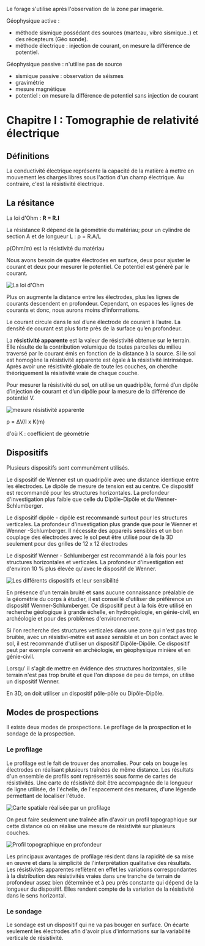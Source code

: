 Le forage s'utilise après l'observation de la zone par imagerie.

Géophysique active :

- méthode sismique possédant des sources (marteau, vibro sismique..) et des récepteurs (Géo sonde).
- méthode électrique : injection de courant, on mesure la différence de potentiel.

Géophysique passive : n'utilise pas de source

- sismique passive : observation de séismes
- gravimétrie
- mesure magnétique
- potentiel : on mesure la différence de potentiel sans injection de courant

# Chapitre I : Tomographie de relativité électrique 

## Définitions

La conductivité électrique représente la capacité de la matière à mettre en mouvement les charges libres sous l'action d'un champ électrique. Au contraire, c'est la résistivité électrique.

## La résitance 

La loi d'Ohm : **R = R.I**

La résistance R dépend de la géométrie du matériau; pour un cylindre de section A et de longueur L : ρ = R.A/L

ρ(Ohm/m) est la résistivité du matériau 

Nous avons besoin de quatre électrodes en surface, deux pour ajuster le courant et deux pour mesurer le potentiel. Ce potentiel est généré par le courant.

![La loi d'Ohm](Images/courant.PNG)

Plus on augmente la distance entre les électrodes, plus les lignes de courants descendent en profondeur. Cependant, on espaces les lignes de courants et donc, nous aurons moins d'informations.

Le courant circule dans le sol d’une électrode de courant à l’autre. La densité de courant est plus forte près de la surface qu’en profondeur.

La **résistivité apparente** est la valeur de résistivité obtenue sur le terrain. Elle résulte de la contribution volumique de toutes parcelles du milieu traversé par le courant émis en fonction de la distance à la source. Si le sol est homogène la résistivité apparente est égale à la résistivité intrinsèque. Après avoir une résistivité globale de toute les couches, on cherche théoriquement la résistivité vraie de chaque couche.

Pour mesurer la résistivité du sol, on utilise un quadripôle, formé d’un dipôle d’injection de courant et d’un dipôle pour la mesure de la différence de potentiel V.

![mesure résistivité apparente](Images/ligne.PNG)

ρ = ΔV/I x K(m)

d'où K : coefficient de géométrie 

## Dispositifs

Plusieurs dispositifs sont communément utilisés.

Le dispositif de Wenner est un quadripôle avec une distance identique entre les électrodes. Le dipôle de mesure de tension est au centre. Ce dispositif est recommandé pour les structures horizontales. La profondeur d'investigation plus faible que celle du Dipôle-Dipôle et du Wenner-Schlumberger.  
 

Le dispositif dipôle - dipôle est recommandé surtout pour les structures verticales. La profondeur d'investigation plus grande que pour le Wenner et Wenner -Schlumberger. Il nécessite des appareils sensibles et un bon couplage des électrodes avec le sol peut être utilisé pour de la 3D seulement pour des grilles de 12 x 12 électrodes 

Le dispositif Wenner - Schlumberger est recommandé à la fois pour les structures horizontales et verticales. La profondeur d'investigation est d'environ 10 % plus élevée qu'avec le dispositif de Wenner.

![Les différents dispositifs et leur sensibilité](Images/dispositifs.PNG)

En présence d'un terrain bruité et sans aucune connaissance préalable de la géométrie du corps à étudier, il est conseillé d'utiliser de préférence un dispositif Wenner-Schlumberger. Ce dispositif peut à la fois être utilisé en recherche géologique à grande échelle, en hydrogéologie, en génie-civil, en archéologie et pour des problèmes d'environnement. 

Si l'on recherche des structures verticales dans une zone qui n'est pas trop bruitée, avec un résistivi-mètre est assez sensible et un bon contact avec le sol, il est recommandé d'utiliser un dispositif Dipôle-Dipôle. Ce dispositif peut par exemple convenir en archéologie, en géophysique minière et en génie-civil.

Lorsqu' il s'agit de mettre en évidence des structures horizontales, si le terrain n'est pas trop bruité et que l'on dispose de peu de temps, on utilise un dispositif Wenner. 

En 3D, on doit utiliser un dispositif pôle-pôle ou Dipôle-Dipôle. 

## Modes de prospections

Il existe deux modes de prospections. Le profilage de la prospection et le sondage de la prospection.

### Le profilage

Le profilage est le fait de trouver des anomalies. Pour cela on bouge les électrodes en réalisant plusieurs traînées de même distance. Les résultats d'un ensemble de profils sont représentés sous forme de cartes de résistivités. Une carte de résistivité doit être accompagnée de la longueur de ligne utilisée, de l'échelle, de l'espacement des mesures, d'une légende permettant de localiser l'étude.

![Carte spatiale réalisée par un profilage](Images/profilage.PNG)

On peut faire seulement une traînée afin d'avoir un profil topographique sur cette distance où on réalise une mesure de résistivité sur plusieurs couches. 

![Profil topographique en profondeur](Images/profilage2.PNGP)

Les principaux avantages de profilage résident dans la rapidité de sa mise en œuvre et dans la simplicité de l'interprétation qualitative des résultats. Les résistivités apparentes reflètent en effet les variations correspondantes à la distribution des résistivités vraies dans une tranche de terrain de profondeur assez bien déterminée et à peu près constante qui dépend de la longueur du dispositif. Elles rendent compte de la variation de la résistivité dans le sens horizontal.

### Le sondage

Le sondage est un dispositif qui ne va pas bouger en surface. On écarte seulement les électrodes afin d'avoir plus d'informations sur la variabilité verticale de résistivité.




